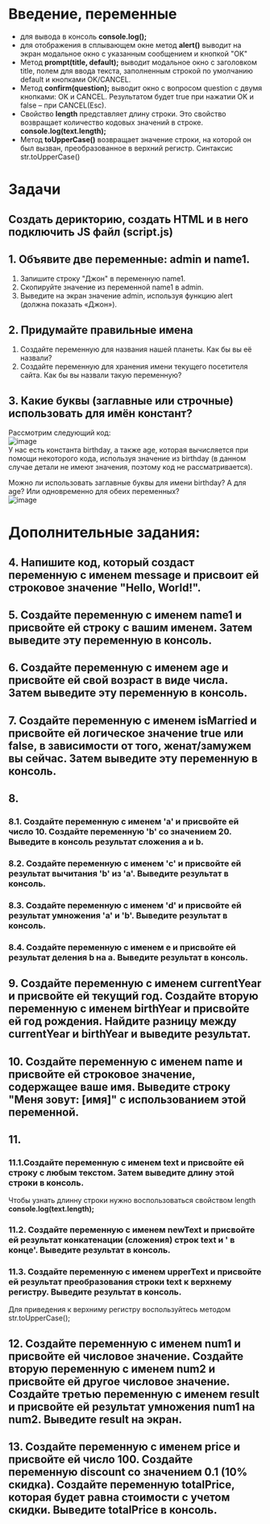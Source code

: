 # Введение, переменные  

-  для вывода в консоль **console.log();**  
-  для отображения в сплывающем окне метод **alert()** выводит на экран модальное окно с указанным сообщением и кнопкой "OK"  
-  Метод **prompt(title, default);** выводит модальное окно с заголовком title, полем для ввода текста, заполненным строкой по умолчанию default и кнопками OK/CANCEL. 
-  Метод **confirm(question);** выводит окно с вопросом question с двумя кнопками: OK и CANCEL. Результатом будет true при нажатии OK и false – при CANCEL(Esc).  
-  Свойство **length** представляет длину строки. Это свойство возвращает количество кодовых значений в строке.  **console.log(text.length);**  
-  Метод **toUpperCase()** возвращает значение строки, на которой он был вызван, преобразованное в верхний регистр. Синтаксис str.toUpperCase()  

# Задачи  

## Создать дерикторию, создать HTML и в него подключить JS файл (script.js)
## 1. Объявите две переменные: admin и name1.  
1. Запишите строку "Джон" в переменную name1.  
2. Скопируйте значение из переменной name1 в admin.  
3. Выведите на экран значение admin, используя функцию alert (должна показать «Джон»).  

## 2. Придумайте правильные имена  
1. Создайте переменную для названия нашей планеты. Как бы вы её назвали?  
2. Создайте переменную для хранения имени текущего посетителя сайта. Как бы вы назвали такую переменную?  

## 3. Какие буквы (заглавные или строчные) использовать для имён констант?  
Рассмотрим следующий код:  
![image](https://user-images.githubusercontent.com/113675674/196187104-c2a6bf40-c8ec-4fb0-9ec6-5417314f49bf.png)  
У нас есть константа birthday, а также age, которая вычисляется при помощи некоторого кода, используя значение из birthday (в данном случае детали не имеют значения, поэтому код не рассматривается).  

Можно ли использовать заглавные буквы для имени birthday? А для age? Или одновременно для обеих переменных?  
![image](https://user-images.githubusercontent.com/113675674/196187200-ecdfd95c-2162-4357-bd2f-4f6ea7aaf618.png)

# Дополнительные задания:  
## 4.  Напишите код, который создаст переменную с именем message и присвоит ей строковое значение "Hello, World!".  

## 5.  Создайте переменную с именем name1 и присвойте ей строку с вашим именем. Затем выведите эту переменную в консоль.  

## 6.  Создайте переменную с именем age и присвойте ей свой возраст в виде числа. Затем выведите эту переменную в консоль.  

## 7. Создайте переменную с именем isMarried и присвойте ей логическое значение true или false, в зависимости от того, женат/замужем вы сейчас. Затем выведите эту переменную в консоль.  

## 8.  
### 8.1. Создайте переменную с именем 'a' и присвойте ей число 10. Создайте переменную 'b' со значением 20. Выведите в консоль результат сложения a и b. 
### 8.2. Создайте переменную с именем 'c' и присвойте ей результат вычитания 'b' из 'a'. Выведите результат в консоль.  
### 8.3. Создайте переменную с именем 'd' и присвойте ей результат умножения 'a' и 'b'. Выведите результат в консоль.  
### 8.4. Создайте переменную с именем e и присвойте ей результат деления b на a. Выведите результат в консоль.   

## 9. Создайте переменную с именем currentYear и присвойте ей текущий год. Создайте вторую переменную с именем birthYear и присвойте ей год рождения. Найдите разницу между currentYear и birthYear и выведите результат. 

## 10. Создайте переменную с именем name и присвойте ей строковое значение, содержащее ваше имя. Выведите строку "Меня зовут: [имя]" с использованием этой переменной.  
## 11.
### 11.1.Создайте переменную с именем text и присвойте ей строку с любым текстом. Затем выведите длину этой строки в консоль.  
Чтобы узнать длинну строки нужно воспользоваться свойством length **console.log(text.length);**  
### 11.2. Создайте переменную с именем newText и присвойте ей результат конкатенации (сложения) строк text и ' в конце'. Выведите результат в консоль.  
### 11.3. Создайте переменную с именем upperText и присвойте ей результат преобразования строки text к верхнему регистру. Выведите результат в консоль.  
Для приведения к верхниму регистру воспользуйтесь методом str.toUpperCase();  

## 12.   Создайте переменную с именем num1 и присвойте ей числовое значение. Создайте вторую переменную с именем num2 и присвойте ей другое числовое значение. Создайте третью переменную с именем result и присвойте ей результат умножения num1 на num2. Выведите result на экран.  

## 13. Создайте переменную с именем price и присвойте ей число 100. Создайте переменную discount со значением 0.1 (10% скидка). Создайте переменную totalPrice, которая будет равна стоимости с учетом скидки. Выведите totalPrice в консоль.  

